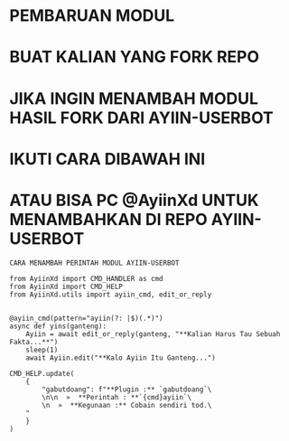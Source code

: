 # PEMBARUAN MODUL
# BUAT KALIAN YANG FORK REPO
# JIKA INGIN MENAMBAH MODUL HASIL FORK DARI AYIIN-USERBOT
# IKUTI CARA DIBAWAH INI 
# ATAU BISA PC @AyiinXd UNTUK MENAMBAHKAN DI REPO AYIIN-USERBOT

```
CARA MENAMBAH PERINTAH MODUL AYIIN-USERBOT

from AyiinXd import CMD_HANDLER as cmd
from AyiinXd import CMD_HELP
from AyiinXd.utils import ayiin_cmd, edit_or_reply


@ayiin_cmd(pattern="ayiin(?: |$)(.*)")
async def yins(ganteng):
    Ayiin = await edit_or_reply(ganteng, "**Kalian Harus Tau Sebuah Fakta...**")
    sleep(1)
    await Ayiin.edit("**Kalo Ayiin Itu Ganteng...")

CMD_HELP.update(
    {
        "gabutdoang": f"**Plugin :** `gabutdoang`\
        \n\n  »  **Perintah : **`{cmd}ayiin`\
        \n  »  **Kegunaan :** Cobain sendiri tod.\
    "
    }
)
```
